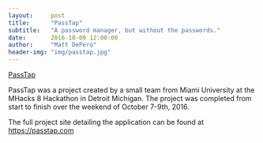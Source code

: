 ```yaml
---
layout:     post
title:      "PassTap"
subtitle:   "A password manager, but without the passwords."
date:       2016-10-09 12:00:00
author:     "Matt DePero"
header-img: "img/passtap.jpg"
---
```


<p><a href="https://passtap.com" target="_BLANK">PassTap</a></p>
<p>

PassTap was a project created by a small team from Miami University at the MHacks 8 Hackathon in Detroit Michigan. The project was completed from start to finish over the weekend of October 7-9th, 2016.

</p>

<p>
The full project site detailing the application can be found at <a href="https://passtap.com" target="_BLANK">https://passtap.com</a>
</p>